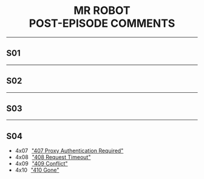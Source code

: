 # MR ROBOT <br/> POST-EPISODE COMMENTS

<style>
  h1 { text-align: center }
  a { margin: 0 .4em; }
</style>

---

## S01

---

## S02

---

## S03

---

## S04

- 4x07 ["407 Proxy Authentication Required"](407/)
- 4x08 ["408 Request Timeout"](408/)
- 4x09 ["409 Conflict"](409/)
- 4x10 ["410 Gone"](410/)
